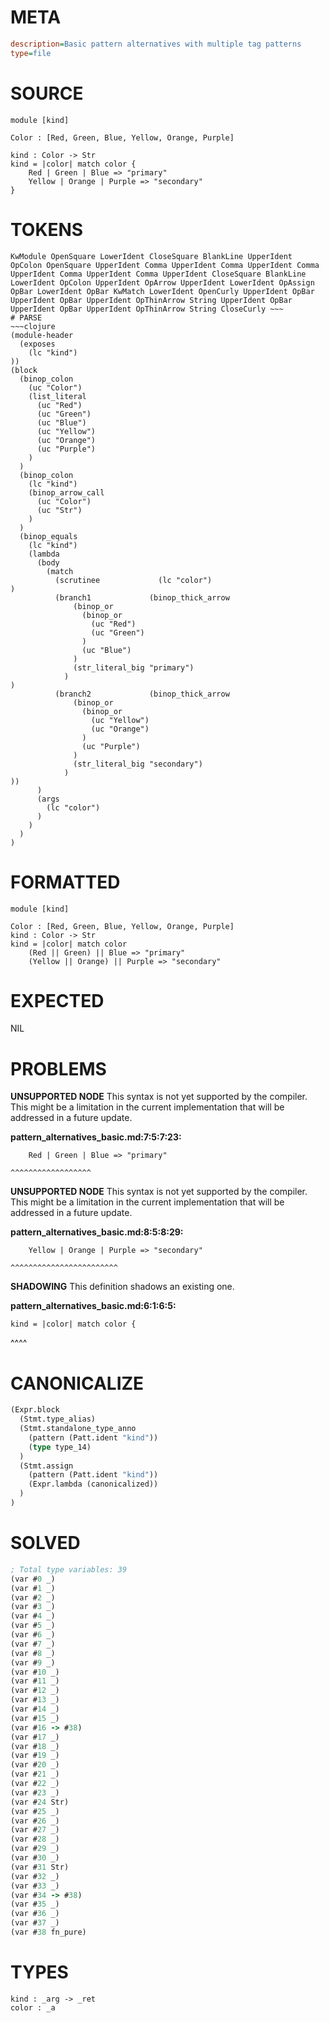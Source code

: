 # META
~~~ini
description=Basic pattern alternatives with multiple tag patterns
type=file
~~~
# SOURCE
~~~roc
module [kind]

Color : [Red, Green, Blue, Yellow, Orange, Purple]

kind : Color -> Str
kind = |color| match color {
    Red | Green | Blue => "primary"
    Yellow | Orange | Purple => "secondary"
}
~~~
# TOKENS
~~~text
KwModule OpenSquare LowerIdent CloseSquare BlankLine UpperIdent OpColon OpenSquare UpperIdent Comma UpperIdent Comma UpperIdent Comma UpperIdent Comma UpperIdent Comma UpperIdent CloseSquare BlankLine LowerIdent OpColon UpperIdent OpArrow UpperIdent LowerIdent OpAssign OpBar LowerIdent OpBar KwMatch LowerIdent OpenCurly UpperIdent OpBar UpperIdent OpBar UpperIdent OpThinArrow String UpperIdent OpBar UpperIdent OpBar UpperIdent OpThinArrow String CloseCurly ~~~
# PARSE
~~~clojure
(module-header
  (exposes
    (lc "kind")
))
(block
  (binop_colon
    (uc "Color")
    (list_literal
      (uc "Red")
      (uc "Green")
      (uc "Blue")
      (uc "Yellow")
      (uc "Orange")
      (uc "Purple")
    )
  )
  (binop_colon
    (lc "kind")
    (binop_arrow_call
      (uc "Color")
      (uc "Str")
    )
  )
  (binop_equals
    (lc "kind")
    (lambda
      (body
        (match
          (scrutinee             (lc "color")
)
          (branch1             (binop_thick_arrow
              (binop_or
                (binop_or
                  (uc "Red")
                  (uc "Green")
                )
                (uc "Blue")
              )
              (str_literal_big "primary")
            )
)
          (branch2             (binop_thick_arrow
              (binop_or
                (binop_or
                  (uc "Yellow")
                  (uc "Orange")
                )
                (uc "Purple")
              )
              (str_literal_big "secondary")
            )
))
      )
      (args
        (lc "color")
      )
    )
  )
)
~~~
# FORMATTED
~~~roc
module [kind]

Color : [Red, Green, Blue, Yellow, Orange, Purple]
kind : Color -> Str
kind = |color| match color
	(Red || Green) || Blue => "primary"
	(Yellow || Orange) || Purple => "secondary"
~~~
# EXPECTED
NIL
# PROBLEMS
**UNSUPPORTED NODE**
This syntax is not yet supported by the compiler.
This might be a limitation in the current implementation that will be addressed in a future update.

**pattern_alternatives_basic.md:7:5:7:23:**
```roc
    Red | Green | Blue => "primary"
```
    ^^^^^^^^^^^^^^^^^^


**UNSUPPORTED NODE**
This syntax is not yet supported by the compiler.
This might be a limitation in the current implementation that will be addressed in a future update.

**pattern_alternatives_basic.md:8:5:8:29:**
```roc
    Yellow | Orange | Purple => "secondary"
```
    ^^^^^^^^^^^^^^^^^^^^^^^^


**SHADOWING**
This definition shadows an existing one.

**pattern_alternatives_basic.md:6:1:6:5:**
```roc
kind = |color| match color {
```
^^^^


# CANONICALIZE
~~~clojure
(Expr.block
  (Stmt.type_alias)
  (Stmt.standalone_type_anno
    (pattern (Patt.ident "kind"))
    (type type_14)
  )
  (Stmt.assign
    (pattern (Patt.ident "kind"))
    (Expr.lambda (canonicalized))
  )
)
~~~
# SOLVED
~~~clojure
; Total type variables: 39
(var #0 _)
(var #1 _)
(var #2 _)
(var #3 _)
(var #4 _)
(var #5 _)
(var #6 _)
(var #7 _)
(var #8 _)
(var #9 _)
(var #10 _)
(var #11 _)
(var #12 _)
(var #13 _)
(var #14 _)
(var #15 _)
(var #16 -> #38)
(var #17 _)
(var #18 _)
(var #19 _)
(var #20 _)
(var #21 _)
(var #22 _)
(var #23 _)
(var #24 Str)
(var #25 _)
(var #26 _)
(var #27 _)
(var #28 _)
(var #29 _)
(var #30 _)
(var #31 Str)
(var #32 _)
(var #33 _)
(var #34 -> #38)
(var #35 _)
(var #36 _)
(var #37 _)
(var #38 fn_pure)
~~~
# TYPES
~~~roc
kind : _arg -> _ret
color : _a
~~~
